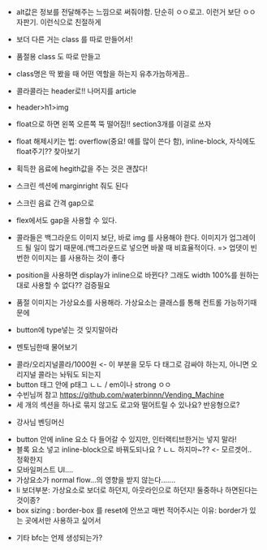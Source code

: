 - alt값은 정보를 전달해주는 느낌으로 써줘야함. 단순히 ㅇㅇ로고. 이런거 보단 ㅇㅇ자판기. 이런식으로 친절하게
- 보더 다른 거는 class 를 따로 만들어서!
- 품절용 class 도 따로 만들고
- class명은 딱 봤을 때 어떤 역할을 하는지 유추가늠하게끔..
- 콜라콜라는 header로!! 나머지를 article
- header>h1>img

- float으로 하면 왼쪽 오른쪽 뚝 떨어짐!! section3개를 이걸로 쓰자
- float 해제시키는 법: overflow(중요! 얘를 많이 쓴다 함), inline-block, 자식에도 float주기?? 찾아보기
- 획득한 음료에 hegith값을 주는 것은 괜찮다! 
- 스크린 섹션에 marginright 줘도 된다
- 스크린 음료 간격 gap으로
- flex에서도 gap을 사용할 수 있다.
- 콜라들은 백그라운드 이미지 보단, 바로 img 를 사용해야 한다. 이미지가 업그레이드 될 일이 많기 때문에.(백그라운드로 넣으면 바꿀 때 비효율적이다.
=> 업뎃이 빈번한 이미지는 <img>를 사용하는 것이 좋다

- position을 사용하면 display가 inline으로 바뀐다? 그래도 width 100%를 원하는 대로 사용할 수 없다?? 검증필요
- 품절 이미지는 가상요소를 사용해라. 가상요소는 클래스를 통해 컨트롤 가능하기때문에
- button에 type넣는 것 잊지말아라


* 멘토님한때 물어보기
- 콜라/오리지널콜라/1000원 <- 이 부분을 모두 다 태그로 감싸야 하는지, 아니면 오리지널 콜라는 놔둬도 되는지
- button 태그 안에 p태그 ㄴㄴ / em이나 strong ㅇㅇ
- 수빈님꺼 참고 https://github.com/waterbinnn/Vending_Machine
- 세 개의 섹션을 하나로 묶지 않고도 로고와 떨어트릴 수 있나요? 반응형으로?

* 강사님 벤딩머신
- button 안에 inline 요소 다 들어갈 수 있지만, 인터랙티브한거는 넣지 말라! 
- 블록 요소 넣고 inline-block으로 바꿔도되나요 ? ㄴㄴ 하지마~?? <- 모르겟어.. 정확한지
- 모바일퍼스트 UI....
- 가상요소가 normal flow...의 영향을 받지 않는다.......
- li 보더부분: 가상요소로 보더로 하던지, 아웃라인으로 하던지! 둘중하나 하면된다는것이종?
- box sizing : border-box 를 reset에 안쓰고 매번 적어주시는 이유: border가 있는 곳에서만 사용하고 싶어서

* 기타
bfc는 언제 생성되는가?
